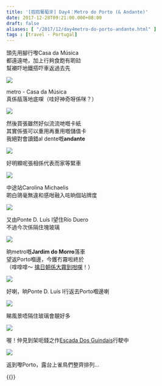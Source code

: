 ```yaml
---
title: '[抱抱葡萄牙] Day4：Metro do Porto (& Andante)'
date: 2017-12-28T09:21:00.000+08:00
draft: false
aliases: [ "/2017/12/day4metro-do-porto-andante.html" ]
tags : [travel - Portugal]
---
```


頭先用腳行嚟Casa da Música  
都遠遠哋，加上行夠食飽有啲攰  
幫襯吓地鐵搭吓車返過去先  

![](/images/portugal4i1.jpg)

metro - Casa da Música  
真係瓹落地底㗎（哇好神奇呀係咪？）  

![](/images/portugal4i2.jpg)

然後買張雖然好似流流哋嘅卡紙  
其實係張可以重用再重用嘅儲值卡  
我絕對會讀錯al dente嘅**andante**  

![](/images/portugal4i3.jpg)

好明顯呢張相係代表而家等緊車  

![](/images/portugal4i4.jpg)

中途站Carolina Michaelis  
啲白鴿毫無違和感咁融入咗晌個站牌度  

![](/images/portugal4i5.jpg)

又由Ponte D. Luís I望住Río Duero  
不過今次係隔住塊玻璃  

![](/images/portugal4i6.jpg)

晌metro嘅**Jardim do Morro**落車  
望返Porto嗰邊，今鑊冇霧啦終於  
（嗱嗱嗱～ [擒日朝係大霧到咁㗎](https://hidie.net/portugal3b/)！）  

![](/images/portugal4i.jpg)

好喇，晌Ponte D. Luís I行返去Porto嗰邊喇  

![](/images/portugal4i7.jpg)

睇風景唔隔住玻璃會靚好多  

![](/images/portugal4i8.jpg)

喔！仲見到架呃錢之作[Escada Dos Guindais](https://hidie.net/portugal3k/)行駛中  

![](/images/portugal4i9.jpg)

返到嚟Porto，露台上雀鳥們整齊排列...  
  
  
  

{{<portugal>}}  
